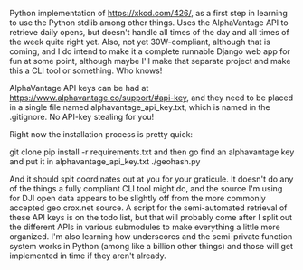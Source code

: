 Python implementation of https://xkcd.com/426/, as a first step in learning to use the Python stdlib among other things. Uses the AlphaVantage API to retrieve daily opens, but doesn't handle all times of the day and all times of the week quite right yet. Also, not yet 30W-compliant, although that is coming, and I do intend to make it a complete runnable Django web app for fun at some point, although maybe I'll make that separate project and make this a CLI tool or something. Who knows!

AlphaVantage API keys can be had at https://www.alphavantage.co/support/#api-key, and they need to be placed in a single file named alphavantage_api_key.txt, which is named in the .gitignore. No API-key stealing for you!

Right now the installation process is pretty quick:

git clone
pip install -r requirements.txt
and then go find an alphavantage key and put it in alphavantage_api_key.txt
./geohash.py

And it should spit coordinates out at you for your graticule. It doesn't do any of the things a fully compliant CLI tool might do, and the source I'm using for DJI open data appears to be slightly off from the more commonly accepted geo.crox.net source. A script for the semi-automated retrieval of these API keys is on the todo list, but that will probably come after I split out the different APIs in various submodules to make everything a little more organized. I'm also learning how underscores and the semi-private function system works in Python (among like a billion other things) and those will get implemented in time if they aren't already.
